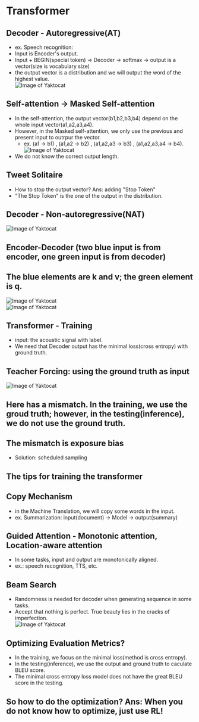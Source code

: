 # Transformer  

## Decoder - Autoregressive(AT)  

  * ex. Speech recognition:  
  * Input is Encoder's output.  
  * Input + BEGIN(special token) -> Decoder -> softmax -> output is a vector(size is vocabulary size)  
  * the output vector is a distribution and we will output the word of the highest value.  
  ![Image of Yaktocat](https://github.com/ting-chih/NTU-ML2021spring/blob/main/image/decoder.png)  
  
## Self-attention -> Masked Self-attention  
 * In the self-attention, the output vector(b1,b2,b3,b4) depend on the whole input vector(a1,a2,a3,a4).  
 * However, in the Masked self-attention, we only use the previous and present input to outrpur the vector.  
   * ex. (a1 -> b1) , (a1,a2 -> b2) , (a1,a2,a3 -> b3) , (a1,a2,a3,a4 -> b4).  
![Image of Yaktocat](https://github.com/ting-chih/NTU-ML2021spring/blob/main/image/maskedself-attention.png)  
 * We do not know the correct output length.  

## Tweet Solitaire  
 * How to stop the output vector? Ans: adding "Stop Token"  
 * "The Stop Token" is the one of the output in the distribution.  

## Decoder - Non-autoregressive(NAT)  
![Image of Yaktocat](https://github.com/ting-chih/NTU-ML2021spring/blob/main/image/NAT.png)  

## Encoder-Decoder (two blue input is from encoder, one green input is from decoder)  
## The blue elements are k and v; the green element is q.  
![Image of Yaktocat](https://github.com/ting-chih/NTU-ML2021spring/blob/main/image/2b1g.png)  
![Image of Yaktocat](https://github.com/ting-chih/NTU-ML2021spring/blob/main/image/crossattention.png)  

## Transformer - Training  

 * input: the acoustic signal with label.  
 * We need that Decoder output has the minimal loss(cross entropy) with ground truth.  

## Teacher Forcing: using the ground truth as input  
![Image of Yaktocat](https://github.com/ting-chih/NTU-ML2021spring/blob/main/image/groundtruth.png)  

## Here has a mismatch. In the training, we use the groud truth; however, in the testing(inference), we do not use the ground truth.  
## The mismatch is exposure bias  
  * Solution: scheduled sampling  

## The tips for training the transformer  
## Copy Mechanism  
  * in the Machine Translation, we will copy some words in the input.  
  * ex. Summarization: input(document) -> Model -> output(summary)  

## Guided Attention - Monotonic attention, Location-aware attention  
  * In some tasks, input and output are monotonically aligned.  
  * ex.: speech recognition, TTS, etc.  

## Beam Search  
  * Randomness is needed for decoder when generating sequence in some tasks.  
  * Accept that nothing is perfect. True beauty lies in the cracks of imperfection.  
![Image of Yaktocat](https://github.com/ting-chih/NTU-ML2021spring/blob/main/image/beamsearch02.png)  

## Optimizing Evaluation Metrics?  
  * In the training, we focus on the minimal loss(method is cross entropy).  
  * In the testing(inference), we use the output and ground truth to caculate BLEU score.  
  * The minimal cross entropy loss model does not have the great BLEU score in the testing.  

## So how to do the optimization? Ans: When you do not know how to optimize, just use RL!  

